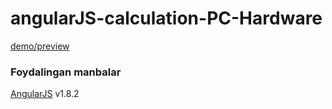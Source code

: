 # angularJS-calculation-PC-Hardware
[demo/preview](https://asakew.github.io/angularJS-calculation-PC-Hardware/)

### Foydalingan manbalar
[AngularJS](https://angularjs.org/) v1.8.2
